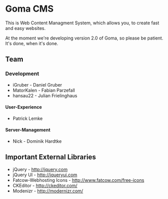 Goma CMS
========

This is Web Content Managment System, which allows you, to create fast and easy websites.

At the moment we're developing version 2.0 of Goma, so please be patient. It's done, when it's done.


Team
----

### Development
* iGruber - Daniel Gruber
* MatorKalen - Fabian Parzefall
* hansau22 - Julian Frielinghaus

#### User-Experience
* Patrick Lemke

#### Server-Management
* Nick - Dominik Hardtke

Important External Libraries
------------------
* jQuery - http://jquery.com
* jQuery UI - http://jqueryui.com
* Fatcow-Webhosting Icons - http://www.fatcow.com/free-icons
* CKEditor - http://ckeditor.com/
* Modenizr - http://modernizr.com/